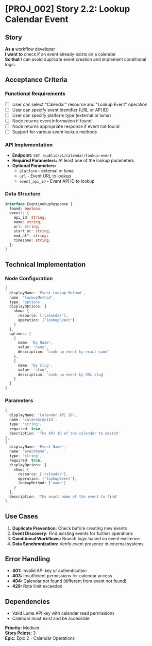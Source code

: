 # [PROJ_002] Story 2.2: Lookup Calendar Event

## Story
**As a** workflow developer  
**I want to** check if an event already exists on a calendar  
**So that** I can avoid duplicate event creation and implement conditional logic.

## Acceptance Criteria

### Functional Requirements
- [ ] User can select "Calendar" resource and "Lookup Event" operation
- [ ] User can specify event identifier (URL or API ID)
- [ ] User can specify platform type (external or luma)
- [ ] Node returns event information if found
- [ ] Node returns appropriate response if event not found
- [ ] Support for various event lookup methods

### API Implementation
- **Endpoint:** `GET /public/v1/calendar/lookup-event`
- **Required Parameters:** At least one of the lookup parameters
- **Optional Parameters:** 
  - `platform` - external or luma
  - `url` - Event URL to lookup
  - `event_api_id` - Event API ID to lookup

### Data Structure
```typescript
interface EventLookupResponse {
  found: boolean;
  event?: {
    api_id: string;
    name: string;
    url: string;
    start_at: string;
    end_at?: string;
    timezone: string;
  };
}
```

## Technical Implementation

### Node Configuration
```typescript
{
  displayName: 'Event Lookup Method',
  name: 'lookupMethod',
  type: 'options',
  displayOptions: {
    show: {
      resource: ['calendar'],
      operation: ['lookupEvent']
    }
  },
  options: [
    {
      name: 'By Name',
      value: 'name',
      description: 'Look up event by exact name'
    },
    {
      name: 'By Slug',
      value: 'slug', 
      description: 'Look up event by URL slug'
    }
  ]
}
```

### Parameters
```typescript
{
  displayName: 'Calendar API ID',
  name: 'calendarApiId',
  type: 'string',
  required: true,
  description: 'The API ID of the calendar to search'
},
{
  displayName: 'Event Name',
  name: 'eventName',
  type: 'string',
  required: true,
  displayOptions: {
    show: {
      resource: ['calendar'],
      operation: ['lookupEvent'],
      lookupMethod: ['name']
    }
  },
  description: 'The exact name of the event to find'
}
```

## Use Cases
1. **Duplicate Prevention:** Check before creating new events
2. **Event Discovery:** Find existing events for further operations
3. **Conditional Workflows:** Branch logic based on event existence
4. **Data Synchronization:** Verify event presence in external systems

## Error Handling
- **401:** Invalid API key or authentication
- **403:** Insufficient permissions for calendar access
- **404:** Calendar not found (different from event not found)
- **429:** Rate limit exceeded

## Dependencies
- Valid Luma API key with calendar read permissions
- Calendar must exist and be accessible

**Priority:** Medium  
**Story Points:** 3  
**Epic:** Epic 2 - Calendar Operations

